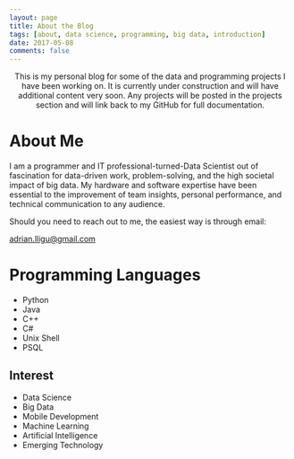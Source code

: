 ```yaml
---
layout: page
title: About the Blog
tags: [about, data science, programming, big data, introduction]
date: 2017-05-08
comments: false
---
```


<center>This is my personal blog for some of the data and programming projects I have been working on. It is currently under construction and will have additional content very soon. Any projects will be posted in the projects section and will link back to my GitHub for full documentation.</center>

# About Me
I am a programmer and IT professional-turned-Data Scientist out of fascination for data-driven work, problem-solving, and the high societal impact of big data. My hardware and software expertise have been essential to the improvement of team insights, personal performance, and technical communication to any audience.

Should you need to reach out to me, the easiest way is through email:

adrian.lligu@gmail.com

# Programming Languages
* Python
* Java
* C++
* C#
* Unix Shell
* PSQL

## Interest
* Data Science
* Big Data
* Mobile Development
* Machine Learning
* Artificial Intelligence
* Emerging Technology
